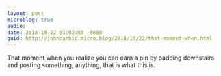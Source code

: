 ```yaml
---
layout: post
microblog: true
audio: 
date: 2018-10-22 01:02:03 -0600
guid: http://johnbarbic.micro.blog/2018/10/22/that-moment-when.html
---
```

That moment when you realize you can earn a pin by padding downstairs and posting something, anything, that is what this is.
